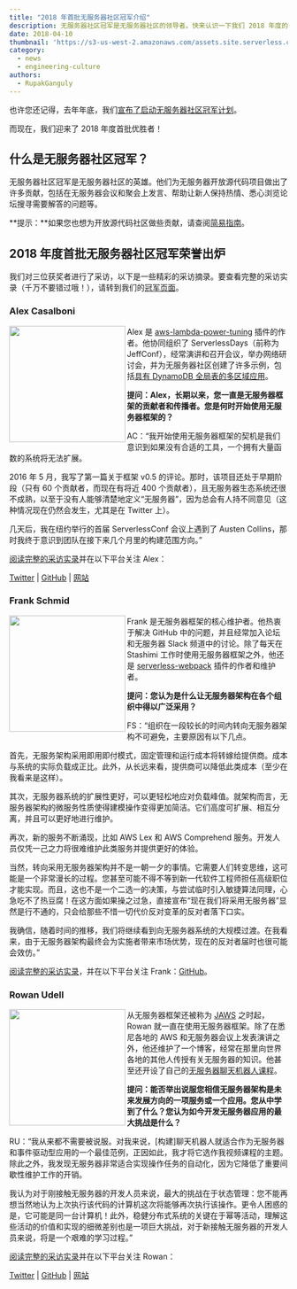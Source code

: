 ```yaml
---
title: "2018 年首批无服务器社区冠军介绍"
description: 无服务器社区冠军是无服务器社区的领导者。快来认识一下我们 2018 年度的社区英雄吧！
date: 2018-04-10
thumbnail: 'https://s3-us-west-2.amazonaws.com/assets.site.serverless.com/images/champions/champions_banner.jpg'
category:
  - news
  - engineering-culture
authors:
  - RupakGanguly
---
```


也许您还记得，去年年底，我们[宣布了启动无服务器社区冠军计划](https://serverless.com/blog/announcing-first-cohort-serverless-champions-2017/)。

而现在，我们迎来了 2018 年度首批优胜者！

## 什么是无服务器社区冠军？

无服务器社区冠军是无服务器社区的英雄。他们为无服务器开放源代码项目做出了许多贡献，包括在无服务器会议和聚会上发言、帮助让新人保持热情、悉心浏览论坛搜寻需要解答的问题等。

**提示：**如果您也想为开放源代码社区做些贡献，请查阅[简易指南](https://serverless.com/blog/how-contribute-to-serverless-open-source/)。

## 2018 年度首批无服务器社区冠军荣誉出炉

我们对三位获奖者进行了采访，以下是一些精彩的采访摘录。要查看完整的采访实录（千万不要错过哦！），请转到我们的[冠军页面](https://serverless.com/community/champions/)。

### Alex Casalboni

<img align="left" src="https://s3-us-west-2.amazonaws.com/assets.site.serverless.com/images/champions/2018/alex-casalboni.jpg" width="210px">

Alex 是 [aws-lambda-power-tuning](https://github.com/alexcasalboni/aws-lambda-power-tuning) 插件的作者。他协同组织了 ServerlessDays（前称为 JeffConf），经常演讲和召开会议，举办网络研讨会，并为无服务器社区创建了许多示例，包括[具有 DynamoDB 全局表的多区域应用](https://serverless.com/blog/build-multiregion-multimaster-application-dynamodb-global-tables/)。

**提问：Alex，长期以来，您一直是无服务器框架的贡献者和传播者。您是何时开始使用无服务器框架的？**

AC：“我开始使用无服务器框架的契机是我们意识到如果没有合适的工具，一个拥有大量函数的系统将无法扩展。

2016 年 5 月，我写了第一篇关于框架 v0.5 的评论。那时，该项目还处于早期阶段（只有 60 个贡献者，而现在有将近 400 个贡献者），且无服务器生态系统还很不成熟，以至于没有人能够清楚地定义“无服务器”，因为总会有人持不同意见（这种情况现在仍然会发生，尤其是在 Twitter 上）。

几天后，我在纽约举行的首届 ServerlessConf 会议上遇到了 Austen Collins，那时我终于意识到团队在接下来几个月里的构建范围方向。”

[阅读完整的采访实录](https://serverless.com/community/champions/alex-casalboni/)并在以下平台关注 Alex：

[Twitter](https://twitter.com/alex_casalboni) | [GitHub](https://github.com/alexcasalboni) | [网站](https://blog.alexcasalboni.com/)

### Frank Schmid

<img align="left" src="https://s3-us-west-2.amazonaws.com/assets.site.serverless.com/images/champions/2018/frank-schmid.jpg" width="210px">

Frank 是无服务器框架的核心维护者。他热衷于解决 GitHub 中的问题，并且经常加入论坛和无服务器 Slack 频道中的讨论。除了每天在 Stashimi 工作时使用无服务器框架之外，他还是 [serverless-webpack](https://github.com/serverless-heaven/serverless-webpack) 插件的作者和维护者。

**提问：您认为是什么让无服务器架构在各个组织中得以广泛采用？**

FS：“组织在一段较长的时间内转向无服务器架构不可避免，主要原因有以下几点。

首先，无服务架构采用即用即付模式，固定管理和运行成本将转嫁给提供商。成本与系统的实际负载成正比。此外，从长远来看，提供商可以降低此类成本（至少在我看来是这样）。

其次，无服务器系统的扩展性更好，可以更轻松地应对负载峰值。就架构而言，无服务器架构的微服务性质使得建模操作变得更加简洁。它们高度可扩展、相互分离，并且可以更好地进行维护。

再次，新的服务不断涌现，比如 AWS Lex 和 AWS Comprehend 服务。开发人员仅凭一己之力将很难维护此类服务并提供更好的体验。

当然，转向采用无服务器架构并不是一朝一夕的事情。它需要人们转变思维，这可能是一个非常漫长的过程。您甚至可能不得不等到新一代软件工程师担任高级职位才能实现。而且，这也不是一个二选一的决策，与尝试临时引入敏捷算法同理，心急吃不了热豆腐！在这方面如果操之过急，直接宣布“现在我们将采用无服务器”显然是行不通的，只会给那些不惜一切代价反对变革的反对者落下口实。

我确信，随着时间的推移，我们将继续看到向无服务器系统的大规模过渡。在我看来，由于无服务器架构最终会为实施者带来市场优势，现在的反对者届时也很可能会效仿。”

[阅读完整的采访实录](https://serverless.com/community/champions/frank-schmid/)，并在以下平台关注 Frank：[GitHub](https://github.com/HyperBrain)。

### Rowan Udell

<img align="left" src="https://s3-us-west-2.amazonaws.com/assets.site.serverless.com/images/champions/2018/rowan-udell.jpg" width="210px">

从无服务器框架还被称为 [JAWS](https://vimeo.com/141138561) 之时起，Rowan 就一直在使用无服务器框架。除了在悉尼各地的 AWS 和无服务器会议上发表演讲之外，他还维护了一个博客，经常在那里向世界各地的其他人传授有关无服务器的知识。他甚至还开设了自己的[无服务器聊天机器人课程](http://blog.rowanudell.com/the-serverless-framework-build-a-chatbot/)。

**提问：能否举出说服您相信无服务器架构是未来发展方向的一项服务或一个应用。您从中学到了什么？您认为如今开发无服务器应用的最大挑战是什么？**

RU：“我从来都不需要被说服。对我来说，[构建]聊天机器人就适合作为无服务器和事件驱动型应用的一个最佳范例，正因如此，我才将它选作我视频课程的主题。除此之外，我发现无服务器非常适合实现操作任务的自动化，因为它降低了重要间歇性维护工作的开销。

我认为对于刚接触无服务器的开发人员来说，最大的挑战在于状态管理：您不能再想当然地认为上次执行该代码的计算机这次将能够再次执行该操作。更令人困惑的是，它可能是同一台计算机！此外，稳健分布式系统的关键在于幂等活动，理解这些活动的价值和实现的细微差别也是一项巨大挑战，对于新接触无服务器的开发人员来说，将是一个艰难的学习过程。”

[阅读完整的采访实录](https://serverless.com/community/champions/rowan-udell/)并在以下平台关注 Rowan：

[Twitter](https://twitter.com/elrowan) | [GitHub](https://github.com/rowanu) | [网站](http://blog.rowanudell.com/)
